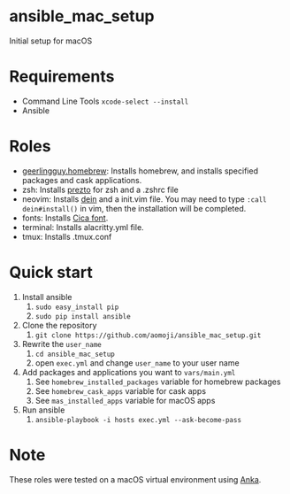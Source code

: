 # ansible_mac_setup

Initial setup for macOS

# Requirements

* Command Line Tools `xcode-select --install`
* Ansible

# Roles

* [geerlingguy.homebrew](https://github.com/geerlingguy/ansible-role-homebrew): Installs homebrew, and installs specified packages and cask applications.
* zsh: Installs [prezto](https://github.com/sorin-ionescu/prezto) for zsh and a .zshrc file
* neovim: Installs [dein](https://github.com/Shougo/dein.vim) and a init.vim file. You may need to type `:call dein#install()` in vim, then the installation will be completed.
* fonts: Installs [Cica font](https://github.com/miiton/Cica).
* terminal: Installs alacritty.yml file.
* tmux: Installs .tmux.conf

# Quick start

1. Install ansible
    1. `sudo easy_install pip`
    1. `sudo pip install ansible`
1. Clone the repository
    1. `git clone https://github.com/aomoji/ansible_mac_setup.git`
1. Rewrite the `user_name`
    1. `cd ansible_mac_setup`
    1. open `exec.yml` and change `user_name` to your user name
1. Add packages and applications you want to `vars/main.yml`
    1. See `homebrew_installed_packages` variable for homebrew packages
    1. See `homebrew_cask_apps` variable for cask apps
    1. See `mas_installed_apps` variable for macOS apps
1. Run ansible
    1. `ansible-playbook -i hosts exec.yml --ask-become-pass`

# Note

These roles were tested on a macOS virtual environment using [Anka](https://ankadoc.bitbucket.io).
